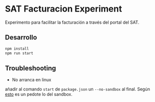 # SAT Facturacion Experiment

Experimento para facilitar la facturación a través del portal del SAT.

## Desarrollo

```bash
npm install
npm run start
```

## Troubleshooting

* No arranca en linux

añadir al comando `start` de `package.json` un `--no-sandbox` al final. Según [esto](https://github.com/electron/electron/issues/17972) es un pedote lo del sandbox.
